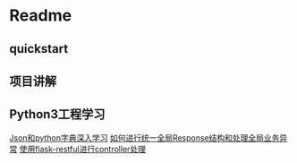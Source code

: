 # Readme
## quickstart

## 项目讲解


## Python3工程学习
[Json和python字典深入学习](/doc/learn/json_and_dict.md)
[如何进行统一全局Response结构和处理全局业务异常](/doc/learn/global_error_handle.md)
[使用flask-restful进行controller处理](/doc/learn/flask-restful.md)